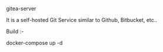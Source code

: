 gitea-server

It is a self-hosted Git Service similar to Github, Bitbucket, etc..

Build :-

docker-compose up -d

